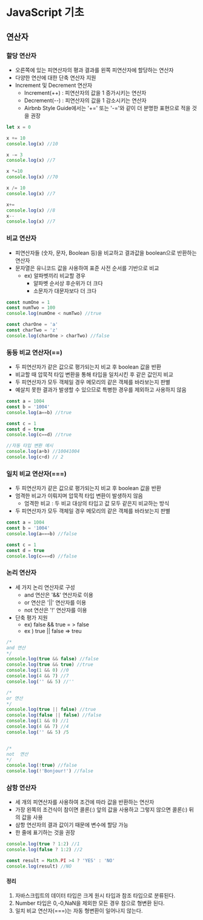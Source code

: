 # JavaScript 기초

## 연산자

### 할당 연산자

- 오른쪽에 있는 피연산자의 평과 결과를 왼쪽 피연산자에 할당하는 연산자
- 다양한 연산에 대한 단축 연산자 지원
- Increment 및 Decrement 연산자
  - Increment(++) : 피연산자의 값을 1 증가시키는 연산자
  - Decrement(--) : 피연산자의 값을 1 감소시키는 연산자
  - Airbnb Style Guide에서는 '+=' 또는 '-='와 같이 더 분명한 표현으로 적을 것을 권장

```javascript
let x = 0

x += 10
console.log(x) //10

x -= 3
console.log(x) //7

x *=10
console.log(x) //70

x /= 10 
console.log(x) //7

x+=
console.log(x) //8
x--
console.log(x) //7
```

### 비교 연산자

- 피연산자들 (숫자, 문자, Boolean 등)을 비교하고 결과값을 boolean으로 반환하는 연산자
- 문자열은 유니코드 값을 사용하여 표준 사전 순서를 기반으로 비교
  - ex) 알파벳끼리 비교할 경우
    - 알파벳 순서상 후순위가 더 크다
    - 소문자가 대문자보다 더 크다 

```javascript
const numOne = 1
const numTwo = 100
console.log(numOne < numTwo) //true

const charOne = 'a'
const charTwo = 'z'
console.log(charOne > charTwo) //false
```

### 동등 비교 연산자(==)

- 두 피연산자가 같은 값으로 평가되는지 비교 후 boolean 값을 반환
- 비교할 때 압묵적 타입 변환을 통해 타입을 일치시킨 후 같은 값인지 비교
- 두 피연산자가 모두 객체일 경우 메모리의 같은 객체를 바라보는지 판별
- 예살치 못한 결과가 발생할 수 있으므로 특병한 경우를 제외하고 사용하지 않음

```javascript
const a = 1004
const b = '1004'
console.log(a==b) //true

const c = 1 
const d = true
console.log(c==d) //true

//자동 타입 변환 예시
console.log(a+b) //10041004
console.log(c+d) // 2 
```

### 일치 비교 연산자(===)

- 두 피연산자가 같은 값으로 평가되는지 비교 후 boolean 값을 반환
- 엄격한 비교가 이뤄지며 압묵적 타입 변환이 발생하지 않음
  - 엄격한 비교 : 두 비교 대상의 타입고 값 모두 같은지 비교하는 방식
- 두 피연산자가 모두 객체일 경우 메모리의 같은 객체를 바라보는지 판별 

```javascript
const a = 1004
const b = '1004'
console.log(a===b) //false

const c = 1 
const d = true
console.log(c===d) //false
```

### 논리 연산자

- 세 가지 논리 연산자로 구성
  - and 연산은 '&&' 연산자로 이용
  - or 연산은 '||' 연산자를 이용
  - not 연산은 '!' 연산자를 이용
- 단축 평가 지원
  - ex) false && true = > false
  - ex ) true || false => treu

```javascript
/*
and 연산
*/
console.log(true && false) //false
console.log(true && true) //true
console.log(1 && 0) //0
console.log(4 && 7) //7
console.log('' && 5) //''

/*
or 연산
*/
console.log(true || false) //true
console.log(false || false) //false
console.log(1 && 0) //1
console.log(4 && 7) //4
console.log('' && 5) /5


/*
not  연산
*/
console.log(!true) //false
console.log(!'Bonjour!') //false
```

### 삼항 연산자

- 세 개의 피연산자를 사용하여 조건에 따라 값을 반환하는 연산자
- 가장 왼쪽의 조건식이 참이면 콜론(:) 앞의 값을 사용하고 그렇지 않으면 콜론(:) 뒤의 값을 사용
- 삼항 연산자의 결과 값이기 때문에 변수에 할당 가능
- 한 줄에 표기하는 것을 권장

```javascript
console.log(true ? 1:2) //1
console.log(false ? 1:2) //2

const result = Math.PI >4 ? 'YES' : 'NO'
console.log(result) //NO
```

#### 정리

1. 자바스크립트의 데이터 타입은 크게 원시 타입과 참조 타입으로 분류된다.
2. Number 타입은 0,-0,NaN을 제외한 모든 경우 참으로 형변환 된다.
3. 일치 비교 연산자(===)는 자동 형변환이 일어나지 않는다. 
